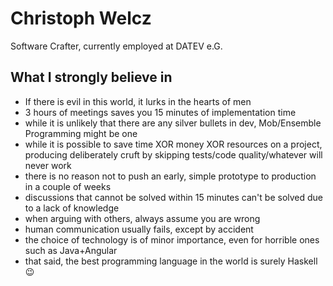 # Christoph Welcz

Software Crafter, currently employed at DATEV e.G.

## What I strongly believe in

- If there is evil in this world, it lurks in the hearts of men
- 3 hours of meetings saves you 15 minutes of implementation time
- while it is unlikely that there are any silver bullets in dev, Mob/Ensemble Programming might be one
- while it is possible to save time XOR money XOR resources on a project, producing deliberately cruft by skipping tests/code quality/whatever will never work
- there is no reason not to push an early, simple prototype to production in a couple of weeks
- discussions that cannot be solved within 15 minutes can't be solved due to a lack of knowledge
- when arguing with others, always assume you are wrong
- human communication usually fails, except by accident
- the choice of technology is of minor importance, even for horrible ones such as Java+Angular
- that said, the best programming language in the world is surely Haskell 😉
